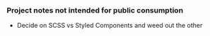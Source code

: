 ### Project notes not intended for public consumption

 - Decide on SCSS vs Styled Components and weed out the other
